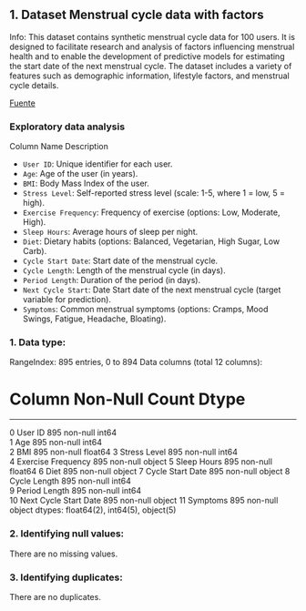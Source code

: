 ## 1. Dataset Menstrual cycle data with factors
Info: This dataset contains synthetic menstrual cycle data for 100 users. It is designed to facilitate research and analysis of factors influencing menstrual health and to enable the development of predictive models for estimating the start date of the next menstrual cycle. The dataset includes a variety of features such as demographic information, lifestyle factors, and menstrual cycle details.

[Fuente](https://www.kaggle.com/datasets/akshayas02/menstrual-cycle-data-with-factors-dataset) 

### Exploratory data analysis

Column Name Description
- `User ID`: Unique identifier for each user.
- `Age`: Age of the user (in years).
- `BMI`: Body Mass Index of the user.
- `Stress Level`: Self-reported stress level (scale: 1-5, where 1 = low, 5 = high).
- `Exercise Frequency`: Frequency of exercise (options: Low, Moderate, High).
- `Sleep Hours`: Average hours of sleep per night.
- `Diet`: Dietary habits (options: Balanced, Vegetarian, High Sugar, Low Carb).
- `Cycle Start Date`: Start date of the menstrual cycle.
- `Cycle Length`: Length of the menstrual cycle (in days).
- `Period Length`: Duration of the period (in days).
- `Next Cycle Start`: Date Start date of the next menstrual cycle (target variable for prediction).
- `Symptoms`: Common menstrual symptoms (options: Cramps, Mood Swings, Fatigue, Headache, Bloating).


### 1. Data type:

RangeIndex: 895 entries, 0 to 894
Data columns (total 12 columns):
 #   Column                 Non-Null Count  Dtype  
---  ------                 --------------  -----  
 0   User ID                895 non-null    int64  
 1   Age                    895 non-null    int64  
 2   BMI                    895 non-null    float64
 3   Stress Level           895 non-null    int64  
 4   Exercise Frequency     895 non-null    object 
 5   Sleep Hours            895 non-null    float64
 6   Diet                   895 non-null    object 
 7   Cycle Start Date       895 non-null    object 
 8   Cycle Length           895 non-null    int64  
 9   Period Length          895 non-null    int64  
 10  Next Cycle Start Date  895 non-null    object 
 11  Symptoms               895 non-null    object 
dtypes: float64(2), int64(5), object(5)


### 2.  Identifying null values:

There are no missing values.

### 3.  Identifying duplicates:
There are no duplicates.